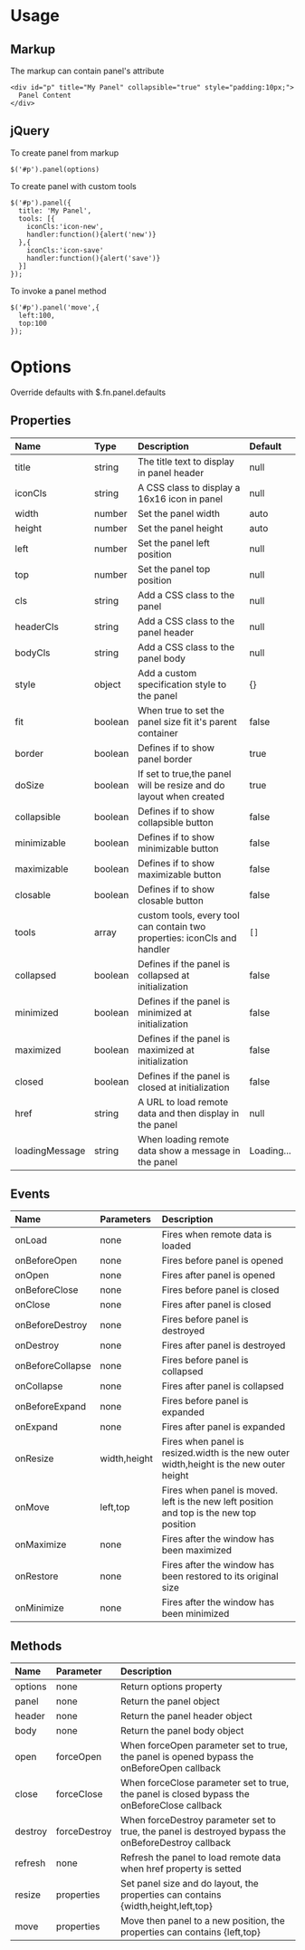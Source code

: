 # Usage #
## Markup ##
The markup can contain panel's attribute
```
<div id="p" title="My Panel" collapsible="true" style="padding:10px;">
  Panel Content
</div>
```

## jQuery ##
To create panel from markup
```
$('#p').panel(options)
```

To create panel with custom tools
```
$('#p').panel({
  title: 'My Panel',
  tools: [{
    iconCls:'icon-new',
    handler:function(){alert('new')}
  },{
    iconCls:'icon-save'
    handler:function(){alert('save')}
  }]
});
```

To invoke a panel method
```
$('#p').panel('move',{
  left:100,
  top:100
});
```

# Options #
Override defaults with $.fn.panel.defaults
## Properties ##
| **Name** | **Type** | **Description** | **Default** |
|:---------|:---------|:----------------|:------------|
|title|string|The title text to display in panel header|null|
|iconCls|string|A CSS class to display a 16x16 icon in panel|null|
|width|number|Set the panel width|auto|
|height|number|Set the panel height|auto|
|left|number|Set the panel left position|null|
|top|number|Set the panel top position|null|
|cls|string|Add a CSS class to the panel|null|
|headerCls|string|Add a CSS class to the panel header|null|
|bodyCls|string|Add a CSS class to the panel body|null|
|style|object|Add a custom specification style to the panel|{}|
|fit|boolean|When true to set the panel size fit it's parent container|false|
|border|boolean|Defines if to show panel border|true|
|doSize|boolean|If set to true,the panel will be resize and do layout when created|true|
|collapsible|boolean|Defines if to show collapsible button|false|
|minimizable|boolean|Defines if to show minimizable button|false|
|maximizable|boolean|Defines if to show maximizable button|false|
|closable|boolean|Defines if to show closable button|false|
|tools|array|custom tools, every tool can contain two properties: iconCls and handler|`[]`|
|collapsed|boolean|Defines if the panel is collapsed at initialization|false|
|minimized|boolean|Defines if the panel is minimized at initialization|false|
|maximized|boolean|Defines if the panel is maximized at initialization|false|
|closed|boolean|Defines if the panel is closed at initialization|false|
|href|string|A URL to load remote data and then display in the panel|null|
|loadingMessage|string|When loading remote data show a message in the panel|Loading...|

## Events ##
| **Name** | **Parameters** | **Description** |
|:---------|:---------------|:----------------|
|onLoad|none|Fires when remote data is loaded|
|onBeforeOpen|none|Fires before panel is opened|
|onOpen|none|Fires after panel is opened|
|onBeforeClose|none|Fires before panel is closed|
|onClose|none|Fires after panel is closed|
|onBeforeDestroy|none|Fires before panel is destroyed|
|onDestroy|none|Fires after panel is destroyed|
|onBeforeCollapse|none|Fires before panel is collapsed|
|onCollapse|none|Fires after panel is collapsed|
|onBeforeExpand|none|Fires before panel is expanded|
|onExpand|none|Fires after panel is expanded|
|onResize|width,height|Fires when panel is resized.width is the new outer width,height is the new outer height|
|onMove|left,top|Fires when panel is moved. left is the new left position and top is the new top position|
|onMaximize|none|Fires after the window has been maximized|
|onRestore|none|Fires after the window has been restored to its original size|
|onMinimize|none|Fires after the window has been minimized|

## Methods ##
| **Name** | **Parameter** | **Description** |
|:---------|:--------------|:----------------|
|options|none|Return options property|
|panel|none|Return the panel object|
|header|none|Return the panel header object|
|body|none|Return the panel body object|
|open|forceOpen|When forceOpen parameter set to true, the panel is opened bypass the onBeforeOpen callback|
|close|forceClose|When forceClose parameter set to true, the panel is closed bypass the onBeforeClose callback|
|destroy|forceDestroy|When forceDestroy parameter set to true, the panel is destroyed bypass the onBeforeDestroy callback|
|refresh|none|Refresh the panel to load remote data when href property is setted|
|resize|properties|Set panel size and do layout, the properties can contains {width,height,left,top}|
|move|properties|Move then panel to a new position, the properties can contains {left,top}|